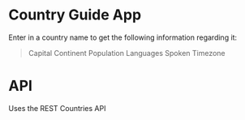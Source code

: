 # Country Guide App
Enter in a country name to get the following information regarding it:
> Capital
> Continent
> Population
> Languages Spoken
> Timezone

# API
Uses the REST Countries API